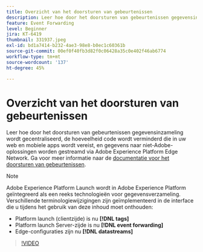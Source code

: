 ```yaml
---
title: Overzicht van het doorsturen van gebeurtenissen
description: Leer hoe door het doorsturen van gebeurtenissen gegevensinzameling wordt gecentraliseerd, de hoeveelheid code wordt verminderd die in uw web en mobiele apps wordt vereist, en gegevens naar niet-Adobe-oplossingen worden gestreamd via Adobe Experience Platform Edge Network.
feature: Event Forwarding
level: Beginner
jira: KT-6419
thumbnail: 331937.jpeg
exl-id: bd1a7414-b232-4ae3-98e8-b0ec1c60361b
source-git-commit: 00ef0f40fb3d82f0c06428a35c0e402f46ab6774
workflow-type: tm+mt
source-wordcount: '137'
ht-degree: 45%

---
```


# Overzicht van het doorsturen van gebeurtenissen

Leer hoe door het doorsturen van gebeurtenissen gegevensinzameling wordt gecentraliseerd, de hoeveelheid code wordt verminderd die in uw web en mobiele apps wordt vereist, en gegevens naar niet-Adobe-oplossingen worden gestreamd via Adobe Experience Platform Edge Network. Ga voor meer informatie naar de [documentatie voor het doorsturen van gebeurtenissen](https://experienceleague.adobe.com/docs/experience-platform/tags/event-forwarding/overview.html).

>[!NOTE]
>
>Adobe Experience Platform Launch wordt in Adobe Experience Platform geïntegreerd als een reeks technologieën voor gegevensverzameling. Verschillende terminologiewijzigingen zijn geïmplementeerd in de interface die u tijdens het gebruik van deze inhoud moet onthouden:
>
> * Platform launch (clientzijde) is nu **[!DNL tags]**
> * Platform launch Server-zijde is nu **[!DNL event forwarding]**
> * Edge-configuraties zijn nu **[!DNL datastreams]**

>[!VIDEO](https://video.tv.adobe.com/v/331937?learn=on)